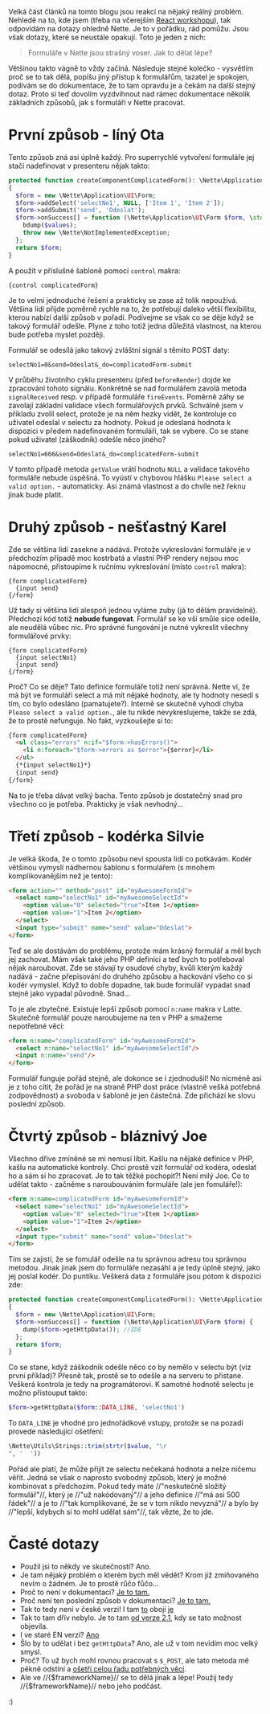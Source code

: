 Velká část článků na tomto blogu jsou reakcí na nějaký reálný problém. Nehledě na to, kde jsem (třeba na včerejším [React workshopu](http://blog.id-sign.com/react-workshop/)), tak odpovídám na dotazy ohledně Nette. Je to v pořádku, rád pomůžu. Jsou však dotazy, které se neustále opakují. Toto je jeden z nich:

> Formuláře v Nette jsou strašný voser. Jak to dělat lépe?

Většinou takto vágně to vždy začíná. Následuje stejné kolečko - vysvětlím proč se to tak dělá, popíšu jiný přístup k formulářům, tazatel je spokojen, podívám se do dokumentace, že to tam opravdu je a čekám na další stejný dotaz. Proto si teď dovolím vyzdvihnout nad rámec dokumentace několik základních způsobů, jak s formuláři v Nette pracovat.

# První způsob - líný Ota

Tento způsob zná asi úplně každý. Pro superrychlé vytvoření formuláře jej stačí nadefinovat v presenteru nějak takto:

```php
protected function createComponentComplicatedForm(): \Nette\Application\UI\Form
{
  $form = new \Nette\Application\UI\Form;
  $form->addSelect('selectNo1', NULL, ['Item 1', 'Item 2']);
  $form->addSubmit('send', 'Odeslat');
  $form->onSuccess[] = function (\Nette\Application\UI\Form $form, \stdClass $values) {
    bdump($values);
    throw new \Nette\NotImplementedException;
  };
  return $form;
}
```

A použít v příslušné šabloně pomocí `control` makra:

```
{control complicatedForm}
```

Je to velmi jednoduché řešení a prakticky se zase až tolik nepoužívá. Většina lidí přijde poměrně rychle na to, že potřebují daleko větší flexibilitu, kterou nabízí další způsob v pořadí. Podívejme se však co se děje když se takový formulář odešle. Plyne z toho totiž jedna důležitá vlastnost, na kterou bude potřeba myslet později.

Formulář se odesílá jako takový zvláštní signál s těmito POST daty:

```
selectNo1=0&send=Odeslat&_do=complicatedForm-submit
```

V průběhu životního cyklu presenteru (před `beforeRender`) dojde ke zpracování tohoto signálu. Konkrétně se nad formulářem zavolá metoda `signalReceived` resp. v případě formuláře `fireEvents`. Poměrně záhy se zavolají základní validace všech formulářových prvků. Schválně jsem v příkladu zvolil select, protože je na něm hezky vidět, že kontroluje co uživatel odeslal v selectu za hodnoty. Pokud je odeslaná hodnota k dispozici v předem nadefinovaném formuláři, tak se vybere. Co se stane pokud uživatel (záškodník) odešle něco jiného?

```
selectNo1=666&send=Odeslat&_do=complicatedForm-submit
```

V tomto případě metoda `getValue` vrátí hodnotu `NULL` a validace takového formuláře nebude úspěšná. To vyústí v chybovou hlášku `Please select a valid option.` - automaticky. Asi známá vlastnost a do chvíle než řeknu jinak bude platit.

# Druhý způsob - nešťastný Karel

Zde se většina lidí zasekne a nádává. Protože vykreslování formuláře je v předchozím případě moc kostrbatá a vlastní PHP rendery nejsou moc nápomocné, přistoupíme k ručnímu vykreslování (místo `control` makra):

```
{form complicatedForm}
  {input send}
{/form}
```

Už tady si většina lidí alespoň jednou vyláme zuby (já to dělám pravidelně). Předchozí kód totiž **nebude fungovat**. Formulář se ke vší smůle sice odešle, ale neudělá vůbec nic. Pro správné fungování je nutné vykreslit všechny formulářové prvky:

```
{form complicatedForm}
  {input selectNo1}
  {input send}
{/form}
```

Proč? Co se děje? Tato definice formuláře totiž není správná. Nette ví, že má být ve formuláři select a má mít nějaké hodnoty, ale ty hodnoty nesedí s tím, co bylo odesláno (pamatujete?). Interně se skutečně vyhodí chyba `Please select a valid option.`, ale tu nikde nevykreslujeme, takže se zdá, že to prostě nefunguje. No fakt, vyzkoušejte si to:

```html
{form complicatedForm}
  <ul class="errors" n:if="$form->hasErrors()">
    <li n:foreach="$form->errors as $error">{$error}</li>
  </ul>
  {*{input selectNo1}*}
  {input send}
{/form}
```

Na to je třeba dávat velký bacha. Tento způsob je dostatečný snad pro všechno co je potřeba. Prakticky je však nevhodný...

# Třetí způsob - kodérka Silvie

Je velká škoda, že o tomto způsobu neví spousta lidí co potkávám. Kodér většinou vymyslí nádhernou šablonu s formulářem (s mnohem komplikovanějším než je tento):

```html
<form action="" method="post" id="myAwesomeFormId">
  <select name="selectNo1" id="myAwesomeSelectId">
    <option value="0" selected="true">Item 1</option>
    <option value="1">Item 2</option>
  </select>
  <input type="submit" name="send" value="Odeslat">
</form>
```

Teď se ale dostávám do problému, protože mám krásný formulář a měl bych jej zachovat. Mám však také jeho PHP definici a teď bych to potřeboval nějak naroubovat. Zde se stávají ty osudové chyby, kvůli kterým každý nadává - začne přepisování do druhého způsobu a hackování všeho co si kodér vymyslel. Když to dobře dopadne, tak bude formulář vypadat snad stejně jako vypadal původně. Snad...

To je ale zbytečné. Existuje lepší způsob pomocí `n:name` makra v Latte. Skutečně formulář pouze naroubujeme na ten v PHP a smažeme nepotřebné věci:

```html
<form n:name="complicatedForm" id="myAwesomeFormId">
  <select n:name="selectNo1" id="myAwesomeSelectId"/>
  <input n:name="send"/>
</form>
```

Formulář funguje pořád stejně, ale dokonce se i zjednodušil! No nicméně asi je z toho cítit, že pořád je na straně PHP dost práce (vlastně vešká potřebná zodpovědnost) a svoboda v šabloně je jen částečná. Zde přichází ke slovu poslední způsob.

# Čtvrtý způsob - bláznivý Joe

Všechno dříve zmíněné se mi nemusí líbit. Kašlu na nějaké definice v PHP, kašlu na automatické kontroly. Chci prostě vzít formulář od kodéra, odeslat ho a sám si ho zpracovat. Je to tak těžké pochopit?! Není milý Joe. Co to udělat takto - začněme s naroubouváním formuláře (ale jen fomuláře!):

```html
<form n:name=complicatedForm id="myAwesomeFormId">
  <select name="selectNo1" id="myAwesomeSelectId">
    <option value="0" selected="true">Item 1</option>
    <option value="1">Item 2</option>
  </select>
  <input type="submit" name="send" value="Odeslat">
</form>
```

Tím se zajistí, že se fomulář odešle na tu správnou adresu tou správnou metodou. Jinak jinak jsem do formuláře nezasáhl a je tedy úplně stejný, jako jej poslal kodér. Do puntíku. Veškerá data z formuláře jsou potom k dispozici zde:

```php
protected function createComponentComplicatedForm(): \Nette\Application\UI\Form
{
  $form = new \Nette\Application\UI\Form;
  $form->onSuccess[] = function (\Nette\Application\UI\Form $form) {
    dump($form->getHttpData()); //ZDE
  };
  return $form;
}
```

Co se stane, když záškodník odešle něco co by nemělo v selectu být (viz první příklad)? Přesně tak, prostě se to odešle a na serveru to přistane. Veškerá kontrola je tedy na programátorovi. K samotné hodnotě selectu je možno přistouput takto:

```php
$form->getHttpData($form::DATA_LINE, 'selectNo1')
```

To `DATA_LINE` je vhodné pro jednořádkové vstupy, protože se na pozadí provede následující ošetření:

```php
\Nette\Utils\Strings::trim(strtr($value, "\r
", '  '))
```

Pořád ale platí, že může přijít ze selectu nečekaná hodnota a nelze ničemu věřit. Jedná se však o naprosto svobodný způsob, který je možné kombinovat s předchozím. Pokud tedy máte //"neskutečně složitý formulář"//, který je //"už nakódovaný"// a jeho definice //"má asi 500 řádek"// a je to //"tak komplikované, že se v tom nikdo nevyzná"// a bylo by //"lepší, kdybych si to mohl udělat sám"//, tak vězte, že to jde.

# Časté dotazy

- Použil jsi to někdy ve skutečnosti? Ano.
- Je tam nějaký problém o kterém bych měl vědět? Krom již zmiňovaného nevím o žádném. Je to prostě růčo fůčo...
- Proč to není v dokumentaci? [Je to tam.](https://doc.nette.org/en/2.4/forms#toc-manual-rendering)
- Proč není ten poslední způsob v dokumentaci? [Je to tam.](https://doc.nette.org/en/2.4/forms#toc-low-level-forms)
- Tak to tedy není v české verzi! I tam [to](https://doc.nette.org/cs/2.4/forms#toc-low-level-formulare) obojí [je](https://doc.nette.org/cs/2.4/forms#toc-manualni-vykreslovani)
- Tak to tam dřív nebylo. Je to tam [od verze 2.1](https://doc.nette.org/cs/2.1/forms), kdy se tato možnost objevila.
- I ve staré EN verzi? [Ano](https://doc.nette.org/en/2.1/forms)
- Šlo by to udělat i bez `getHttpData`? Ano, ale už v tom nevidím moc velký smysl.
- Proč? To už bych mohl rovnou pracovat s `$_POST`, ale tato metoda mě pěkně odstíní a [ošetří celou řadu potřebných věcí](https://api.nette.org/2.4/source-Forms.Form.php.html#385-403).
- Ale ve //{$frameworkName}// se to dělá jinak a lépe! Použij tedy //{$frameworkName}// nebo jeho podčást.

:)